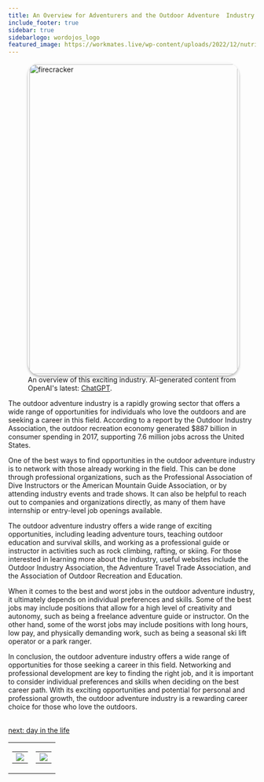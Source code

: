 ```yaml
---
title: An Overview for Adventurers and the Outdoor Adventure  Industry
include_footer: true
sidebar: true
sidebarlogo: wordojos_logo
featured_image: https://workmates.live/wp-content/uploads/2022/12/nutritionist-5-scaled.jpg
---
```

<figure>
    <img src='/uploads//small/adventurers.jpg' style="width: 100%;height: 630px;padding: 3px; box-shadow: 0 3px 5px rgba(0,0,0,.3);border-radius: 25px;overflow: hidden;border: none;" align="middle"; alt='firecracker';/>
    <figcaption>An overview of this exciting industry. AI-generated content from OpenAI's latest: <a href="https://openai.com/blog/chatgpt/" >ChatGPT</a>.</figcaption>
</figure>
<p>
The outdoor adventure industry is a rapidly growing sector that offers a wide range of opportunities for individuals who love the outdoors and are seeking a career in this field. According to a report by the Outdoor Industry Association, the outdoor recreation economy generated $887 billion in consumer spending in 2017, supporting 7.6 million jobs across the United States.

One of the best ways to find opportunities in the outdoor adventure industry is to network with those already working in the field. This can be done through professional organizations, such as the Professional Association of Dive Instructors or the American Mountain Guide Association, or by attending industry events and trade shows. It can also be helpful to reach out to companies and organizations directly, as many of them have internship or entry-level job openings available.

The outdoor adventure industry offers a wide range of exciting opportunities, including leading adventure tours, teaching outdoor education and survival skills, and working as a professional guide or instructor in activities such as rock climbing, rafting, or skiing. For those interested in learning more about the industry, useful websites include the Outdoor Industry Association, the Adventure Travel Trade Association, and the Association of Outdoor Recreation and Education.

When it comes to the best and worst jobs in the outdoor adventure industry, it ultimately depends on individual preferences and skills. Some of the best jobs may include positions that allow for a high level of creativity and autonomy, such as being a freelance adventure guide or instructor. On the other hand, some of the worst jobs may include positions with long hours, low pay, and physically demanding work, such as being a seasonal ski lift operator or a park ranger.

In conclusion, the outdoor adventure industry offers a wide range of opportunities for those seeking a career in this field. Networking and professional development are key to finding the right job, and it is important to consider individual preferences and skills when deciding on the best career path. With its exciting opportunities and potential for personal and professional growth, the outdoor adventure industry is a rewarding career choice for those who love the outdoors.

<br>
<a href="https://workdojos.com/adventurers/day-in-the-life">next: day in the life</a>
</p>
<table border="0" cellpadding="0" cellspacing="0" width="600" id="templateColumns">
    <tr>
        <td align="center" valign="top" width="50%" class="templateColumnContainer">
            <table border="0" cellpadding="10" cellspacing="0" height="100%" width="100px">
                <tr>
                    <td class="leftColumnContent">
                      <a href="https://adventurers.workdojos.com">
                        <img src="/uploads/d.svg" class="columnImage" />
                    </td>
                </tr>
            </table>
        </td>
        <td align="center" valign="top" width="50%" class="templateColumnContainer">
            <table border="0" cellpadding="10" cellspacing="0" height="100%" width="100px">
                <tr>
                    <td class="rightColumnContent">
                      <a href="https://videogamers.workdojos.com">
                        <img src="/uploads/randomdojo.svg" class="columnImage" />
                    </td>
            </table>
        </td>
    </tr>
</table>